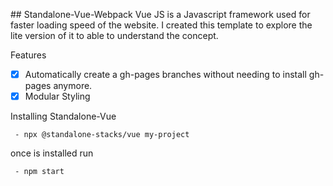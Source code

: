 ##   S t a n d a l o n e - V u e - W e b p a c k 
 
Vue JS is a Javascript framework used for faster loading speed of the website.
I created this template to explore the lite version of it to able to understand the concept.

Features 

- [x] Automatically create a gh-pages branches without needing to install gh-pages anymore.
- [x] Modular Styling

Installing Standalone-Vue

     - npx @standalone-stacks/vue my-project

once is installed run

     - npm start
 
